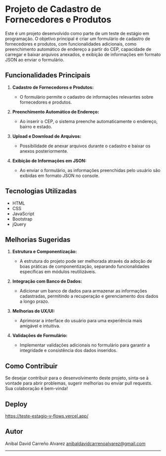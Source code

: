 # Projeto de Cadastro de Fornecedores e Produtos

Este é um projeto desenvolvido como parte de um teste de estágio em programação. O objetivo principal é criar um formulário de cadastro de fornecedores e produtos, com funcionalidades adicionais, como preenchimento automático de endereço a partir do CEP, capacidade de carregar e baixar arquivos anexados, e exibição de informações em formato JSON ao enviar o formulário.

## Funcionalidades Principais

1. **Cadastro de Fornecedores e Produtos:**
   - O formulário permite o cadastro de informações relevantes sobre fornecedores e produtos.

2. **Preenchimento Automático de Endereço:**
   - Ao inserir o CEP, o sistema preenche automaticamente o endereço, bairro e estado.

3. **Upload e Download de Arquivos:**
   - Possibilidade de anexar arquivos durante o cadastro e baixar os anexos posteriormente.

4. **Exibição de Informações em JSON:**
   - Ao enviar o formulário, as informações preenchidas pelo usuário são exibidas em formato JSON no console.

## Tecnologias Utilizadas

- HTML
- CSS
- JavaScript
- Bootstrap
- jQuery

## Melhorias Sugeridas

1. **Estrutura e Componentização:**
   - A estrutura do projeto pode ser melhorada através da adoção de boas práticas de componentização, separando funcionalidades específicas em módulos reutilizáveis.

2. **Integração com Banco de Dados:**
   - Adicionar um banco de dados para armazenar as informações cadastradas, permitindo a recuperação e gerenciamento dos dados a longo prazo.

3. **Melhorias de UX/UI:**
   - Aprimorar a interface do usuário para uma experiência mais amigável e intuitiva.

4. **Validações de Formulário:**
   - Implementar validações adicionais no formulário para garantir a integridade e consistência dos dados inseridos.

## Como Contribuir

Se desejar contribuir para o desenvolvimento deste projeto, sinta-se à vontade para abrir problemas, sugerir melhorias ou enviar pull requests. Sua colaboração é bem-vinda!

## Deploy

https://teste-estagio-v-flows.vercel.app/

## Autor

Anibal David Carreño Alvarez
anibaldavidcarrenoalvarez@gmail.com

------



